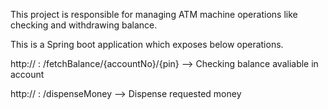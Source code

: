 This project is responsible for managing ATM machine operations like checking and withdrawing balance.

This is a Spring boot application which exposes below operations.

http://<server name > : <server port > /fetchBalance/{accountNo}/{pin}  --> Checking balance avaliable in account

http://<server name > : <server port > /dispenseMoney --> Dispense requested money